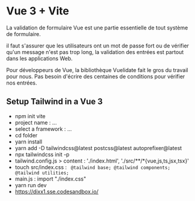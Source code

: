 # Vue 3 + Vite

La validation de formulaire Vue est une partie essentielle de tout système de formulaire.

il faut s'assurer que les utilisateurs ont un mot de passe fort ou de vérifier qu'un message n'est pas trop long, la validation des entrées est partout dans les applications Web.

Pour développeurs de Vue, la bibliothèque Vuelidate fait le gros du travail pour nous.
Pas besoin d'écrire des centaines de conditions pour vérifier nos entrées.

## Setup Tailwind in a Vue 3

- npm init vite
- project name : ...
- select a framework : ...
- cd folder
- yarn install
- yarn add -D tailwindcss@latest postcss@latest autoprefixer@latest
- npx tailwindcss init -p
- tailwind.config.js > content : './index.html', './src/**/*{vue,js,ts,jsx,tsx}'
- touch src/index.css : ` @tailwind base; @tailwind components; @tailwind utilities;`
- main.js : import "./index.css"
- yarn run dev
- https://dixx1.sse.codesandbox.io/
